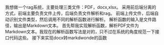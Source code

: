 我想做一个rag系统，主要处理三类文件：PDF，docx,xlsx。
采用前后端分离的方式，前端主要负责文件上传，后端负责文件解析和rag。
前端上传文件，后端自动识别文件类型，然后调用不同的解析函数进行解析。
解析函数的输入是文件路径，输出是Markdown文本。
首先帮我实现解析函数，解析PDF文件为Markdown文本。我现在的解析函数写法是对的，只不过在系统的角度规范一下接口代码这些。
接下来实现docx转markdwonde的函数

